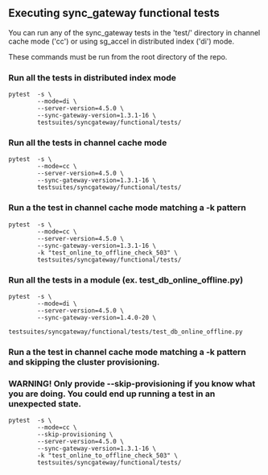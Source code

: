 ## Executing sync_gateway functional tests

You can run any of the sync_gateway tests in the 'test/' directory in channel cache mode ('cc') or using sg_accel in distributed index ('di') mode.

These commands must be run from the root directory of the repo.

### Run all the tests in distributed index mode

```
pytest  -s \
        --mode=di \
        --server-version=4.5.0 \
        --sync-gateway-version=1.3.1-16 \
        testsuites/syncgateway/functional/tests/
```

### Run all the tests in channel cache mode

```
pytest  -s \
        --mode=cc \
        --server-version=4.5.0 \
        --sync-gateway-version=1.3.1-16 \
        testsuites/syncgateway/functional/tests/
```

### Run a the test in channel cache mode matching a -k pattern

```
pytest  -s \
        --mode=cc \
        --server-version=4.5.0 \
        --sync-gateway-version=1.3.1-16 \
        -k "test_online_to_offline_check_503" \
        testsuites/syncgateway/functional/tests/
```

### Run all the tests in a module (ex. test_db_online_offline.py)

```
pytest  -s \
        --mode=di \
        --server-version=4.5.0 \
        --sync-gateway-version=1.4.0-20 \
        testsuites/syncgateway/functional/tests/test_db_online_offline.py
```

### Run a the test in channel cache mode matching a -k pattern and skipping the cluster provisioning. 
### WARNING! Only provide --skip-provisioning if you know what you are doing. You could end up running a test in an unexpected state. 


```
pytest  -s \
        --mode=cc \
        --skip-provisioning \
        --server-version=4.5.0 \
        --sync-gateway-version=1.3.1-16 \
        -k "test_online_to_offline_check_503" \
        testsuites/syncgateway/functional/tests/
```